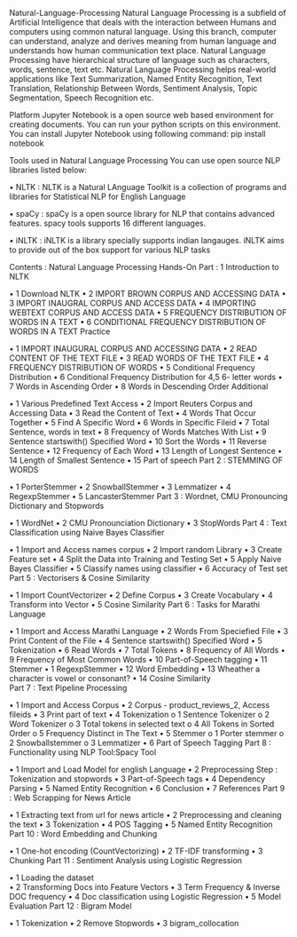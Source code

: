 Natural-Language-Processing
Natural Language Processing is a subfield of Artificial Intelligence that deals with the interaction between Humans and computers using common natural language. Using this branch, computer can understand, analyze and derives meaning from human language and understands how human communication text place. Natural Language Processing have hierarchical structure of language such as characters, words, sentence, text etc. Natural Language Processing helps real-world applications like Text Summarization, Named Entity Recognition, Text Translation, Relationship Between Words, Sentiment Analysis, Topic Segmentation, Speech Recognition etc.

Platform
Jupyter Notebook is a open source web based environment for creating documents. You can run your python scripts on this environment. You can install Jupyter Notebook using following command: pip install notebook

Tools used in Natural Language Processing
You can use open source NLP libraries listed below:

• NLTK : NLTK is a Natural LAnguage Toolkit is a collection of programs and libraries for Statistical NLP for English Language

• spaCy : spaCy is a open source library for NLP that contains advanced features. spacy tools supports 16 different languages.

• iNLTK : iNLTK is a library specially supports indian langauges. iNLTK aims to provide out of the box support for various NLP tasks

Contents : Natural Language Processing Hands-On
Part : 1 Introduction to NLTK

•	1 Download NLTK
•	2 IMPORT BROWN CORPUS AND ACCESSING DATA
•	3 IMPORT INAUGRAL CORPUS AND ACCESS DATA
•	4 IMPORTING WEBTEXT CORPUS AND ACCESS DATA
•	5 FREQUENCY DISTRIBUTION OF WORDS IN A TEXT
•	6 CONDITIONAL FREQUENCY DISTRIBUTION OF WORDS IN A TEXT
Practice

•	1 IMPORT INAUGURAL CORPUS AND ACCESSING DATA
•	2 READ CONTENT OF THE TEXT FILE
•	3 READ WORDS OF THE TEXT FILE
•	4 FREQUENCY DISTRIBUTION OF WORDS
•	5 Conditional Frequency Distribution
•	6 Conditional Frequency Distribution for 4,5 6- letter words
•	7 Words in Ascending Order
•	8 Words in Descending Order
Additional

•	1  Various Predefined Text Access
•	2  Import Reuters Corpus and Accessing Data
•	3  Read the Content of Text
•	4  Words That Occur Together
•	5  Find A Specific Word
•	6  Words in Specific Fileid
•	7  Total Sentence, words in text
•	8  Frequency of Words Matches With List
•	9  Sentence startswith() Specified Word
•	10 Sort the Words
•	11 Reverse Sentence
•	12 Frequency of Each Word
•	13 Length of Longest Sentence
•	14 Length of Smallest Sentence
•	15 Part of speech
Part 2 : STEMMING OF WORDS

•	1  PorterStemmer
•	2  SnowballStemmer
•	3  Lemmatizer
•	4  RegexpStemmer
•	5  LancasterStemmer
Part 3 : Wordnet, CMU Pronouncing Dictionary and Stopwords

•	1 WordNet
•	2 CMU Pronounciation Dictionary
•	3 StopWords
Part 4 : Text Classification using Naive Bayes Classifier

•	1  Import and Access names corpus
•	2  Import random Library
•	3  Create Feature set
•	4  Split the Data into Training and Testing Set
•	5  Apply Naive Bayes Classifier
•	5  Classify names using classifier
•	6  Accuracy of Test set
Part 5 : Vectorisers & Cosine Similarity

•	1  Import CountVectorizer
•	2  Define Corpus
•	3  Create Vocabulary
•	4  Transform into Vector
•	5  Cosine Similarity
Part 6 : Tasks for Marathi Language

•	1  Import and Access Marathi Language
•	2  Words From Speciefied File
•	3  Print Content of the File
•	4  Sentence startswith() Specified Word
•	5  Tokenization
•	6  Read Words
•	7  Total Tokens
•	8  Frequency of All Words
•	9  Frequency of Most Common Words
•	10 Part-of-Speech tagging
•	11 Stemmer
•			1 RegexpStemmer
•	12 Word Embedding
•	13 Wheather a character is vowel or consonant?
•	14 Cosine Similarity	
Part 7 : Text Pipeline Processing

•	1 Import and Access Corpus
•	2 Corpus - product_reviews_2, Access fileids
•	3 Print part of text
•	4 Tokenization
		o	1 Sentence Tokenizer
		o	2 Word Tokenizer
		o	3 Total tokens in selected text
		o	4 All Tokens in Sorted Order
		o	5 Frequency Distinct in The Text
•	5 Stemmer
		o	1 Porter stemmer
		o	2 Snowballstemmer
		o	3 Lemmatizer
•	6 Part of Speech Tagging
Part 8 : Functionality using NLP Tool:Spacy Tool

•	1 Import and Load Model for english Language
•	2 Preprocessing Step : Tokenization and stopwords
•	3 Part-of-Speech tags
•	4 Dependency Parsing
•	5 Named Entity Recognition
•	6 Conclusion
•	7 References
Part 9 : Web Scrapping for News Article

•	1 Extracting text from url for news article
•	2 Preprocessing and cleaning the text
•	3 Tokenization
•	4 POS Tagging
•	5 Named Entity Recognition
Part 10 : Word Embedding and Chunking

•  	1 One-hot encoding (CountVectorizing)
•	2 TF-IDF transforming
•	3 Chunking
Part 11 : Sentiment Analysis using Logistic Regression

•	1 Loading the dataset	
•	2 Transforming Docs into Feature Vectors
•	3 Term Frequency & Inverse DOC frequency
•	4 Doc classification using Logistic Regression
•	5 Model Evaluation
Part 12 : Bigram Model

•	1 Tokenization
•	2 Remove Stopwords
•	3 bigram_collocation		
